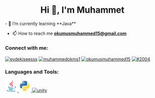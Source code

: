 <h1 align="center">Hi 👋, I'm Muhammet</h1>
- 🌱 I’m currently learning **Java**

- 📫 How to reach me **okumusmuhammed15@gmail.com**

<h3 align="left">Connect with me:</h3>
<p align="left">
<a href="https://twitter.com/evdekiseesss" target="blank"><img align="center" src="https://raw.githubusercontent.com/rahuldkjain/github-profile-readme-generator/master/src/images/icons/Social/twitter.svg" alt="evdekiseesss" height="30" width="40" /></a>
<a href="https://instagram.com/muhammedokms1" target="blank"><img align="center" src="https://raw.githubusercontent.com/rahuldkjain/github-profile-readme-generator/master/src/images/icons/Social/instagram.svg" alt="muhammedokms1" height="30" width="40" /></a>
<a href="https://www.hackerrank.com/okumusmuhammed15" target="blank"><img align="center" src="https://raw.githubusercontent.com/rahuldkjain/github-profile-readme-generator/master/src/images/icons/Social/hackerrank.svg" alt="okumusmuhammed15" height="30" width="40" /></a>
<a href="https://discord.gg/uchihamdr#2004" target="blank"><img align="center" src="https://raw.githubusercontent.com/rahuldkjain/github-profile-readme-generator/master/src/images/icons/Social/discord.svg" alt="#2004" height="30" width="40" /></a>
</p>

<h3 align="left">Languages and Tools:</h3>
<p align="left"> <a href="https://www.java.com" target="_blank" rel="noreferrer"> <img src="https://raw.githubusercontent.com/devicons/devicon/master/icons/java/java-original.svg" alt="java" width="40" height="40"/> </a> <a href="https://www.python.org" target="_blank" rel="noreferrer"> <img src="https://raw.githubusercontent.com/devicons/devicon/master/icons/python/python-original.svg" alt="python" width="40" height="40"/> </a> <a href="https://unity.com/" target="_blank" rel="noreferrer"> <img src="https://www.vectorlogo.zone/logos/unity3d/unity3d-icon.svg" alt="unity" width="40" height="40"/> </a> </p>
